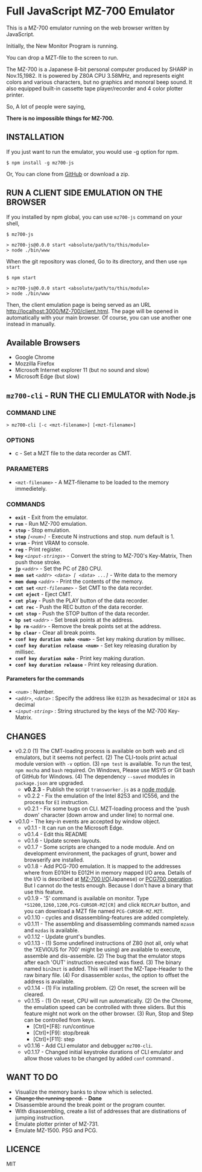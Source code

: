 Full JavaScript MZ-700 Emulator
===============================

This is a MZ-700 emulator running on the web browser written by JavaScript.

Initially, the New Monitor Program is running.

You can drop a MZT-file to the screen to run.

The MZ-700 is a Japanese 8-bit personal computer produced by SHARP in Nov.15,1982.
It is powered by Z80A CPU 3.58MHz, and represents eight colors and various characters,
but no graphics and monoral beep sound.
It also equipped built-in cassette tape player/recorder and 4 color plotter printer.  

So, A lot of people were saying,

__There is no impossible things for MZ-700.__


INSTALLATION
------------

If you just want to run the emulator, you would use -g option for npm.

```
$ npm install -g mz700-js
```

Or, You can clone from [GitHub](https://github.com/takamin/mz700-js) or download a zip.

RUN A CLIENT SIDE EMULATION ON THE BROWSER
------------------------------------------

If you installed by npm global, you can use `mz700-js` command on your shell,

```
$ mz700-js

> mz700-js@0.0.0 start <absolute/path/to/this/module>
> node ./bin/www
```

When the git repository was cloned, Go to its directory, and then use `npm start`

```
$ npm start

> mz700-js@0.0.0 start <absolute/path/to/this/module>
> node ./bin/www
```

Then, the client emulation page is being served as an URL
[http://localhost:3000/MZ-700/client.html](http://localhost:3000/MZ-700/client.html).
The page will be opened in automatically with your main browser.
Of course, you can use another one instead in manually.

Available Browsers
------------------

* Google Chrome
* Mozzilla Firefox
* Microsoft Internet explorer 11 (but no sound and slow)
* Microsoft Edge (but slow)




`mz700-cli` - RUN THE CLI EMULATOR with Node.js
-----------------------------------------------

### COMMAND LINE

```
> mz700-cli [-c <mzt-filename>] [<mzt-filename>]
```

### OPTIONS

* c - Set a MZT file to the data recorder as CMT.

### PARAMETERS

* `<mzt-filename>` - A MZT-filename to be loaded to the memory immedietely.

### COMMANDS

* __`exit`__ - Exit from the emulator.
* __`run`__ - Run MZ-700 emulation.
* __`stop`__ - Stop emulation.
* __`step`__ _`[<num>]`_ - Execute N instructions and stop. num default is 1.
* __`vram`__ - Print VRAM to console.
* __`reg`__ - Print register.
* __`key`__ _`<input-strings>`_ - Convert the string to MZ-700's Key-Matrix, Then push those stroke.
* __`jp`__ _`<addr>`_ - Set the PC of Z80 CPU.
* __`mem set`__ _`<addr> <data> [ <data> ...]`_ - Write data to the memory
* __`mem dump`__ _`<addr>`_ - Print the contents of the memory.
* __`cmt set`__ _`<mzt-filename>`_ - Set CMT to the data recorder.
* __`cmt eject`__ - Eject CMT.
* __`cmt play`__ - Push the PLAY button of the data recorder.
* __`cmt rec`__ - Push the REC button of the data recorder.
* __`cmt stop`__ - Push the STOP button of the data recorder.
* __`bp set`__ _`<addr>`_ - Set break points at the address.
* __`bp rm`__ _`<addr>`_ - Remove the break points set at the address.
* __`bp clear`__ - Clear all break points.
* __`conf key duration make <num>`__ - Set key making duration by millisec.
* __`conf key duration release <num>`__ - Set key releasing duration by millisec.
* __`conf key duration make`__ - Print key making duration.
* __`conf key duration release`__ - Print key releasing duration.

#### Parameters for the commands

* _`<num>`_ : Number.
* _`<addr>`_, _`<data>`_ : Specify the address like `0123h` as hexadecimal or `1024` as decimal
* _`<input-string>`_ : String structured by the keys of the MZ-700 Key-Matrix.

CHANGES
-------

* v0.2.0 (1) The CMT-loading process is available on both web and cli emulators,
but it seems not perfect. (2) The CLI-tools print actual module version with `-v` option.
(3) `npm test` is available.  To run the test, `npm mocha` and `bash` required. On Windows,
Please use MSYS or Git bash of GitHub for Windows. (4) The dependency `--saved` modules in
`package.json` are upgraded.
    * __v0.2.3__ - Publish the script `transworker.js` as a [node module](https://www.npmjs.com/package/transworker).
    * v0.2.2 - Fix the emulation of the Intel 8253 and IC556, and the process for `EI` instruction.
    * v0.2.1 - Fix some bugs on CLI. MZT-loading process and the 'push down' character
    (down arrow and under line) to normal one.
* v0.1.0 - The key-in events are accepted by window object.
    * v0.1.1 - It can run on the Microsoft Edge.
    * v0.1.4 - Edit this README
    * v0.1.6 - Update screen layouts.
    * v0.1.7 - Some scripts are changed to a node module.
    And on development environment, the packages of grunt, bower and browserify
    are installed.
    * v0.1.8 - Add PCG-700 emulation.
    It is mapped to the addresses where from E010H to E012H in memory mapped I/O area.
    Details of the I/O is described at
    [MZ-700 I/O](http://www.maroon.dti.ne.jp/youkan/mz700/mziomap.html)(Japanese)
    or [PCG700 operation](http://www.sharpmz.org/mz-700/pcg700_03.htm).
    But I cannot do the tests enough.
    Because I don't have a binary that use this feature.
    * v0.1.9 - 'S' command is available on monitor.
    Type `*S1200,1260,1200,PCG-CURSOR-MZ[CR]` and click `RECPLAY` button, and
    you can download a MZT file named `PCG-CURSOR-MZ.MZT`.
    * v0.1.10 - cycles and disassembling-features are added completely.
    * v0.1.11 - The assembling and disassembling commands named
    `mzasm` and `mzdas` is available.
    * v0.1.12 - Update grunt's bundles.
    * v0.1.13 -
    (1) Some undefined instructions of Z80 (not all, only what the 'XEVIOUS for 700'
    might be using) are available to execute, assemble and dis-assemble.
    (2) The bug that the emulator stops after each 'OUT' instruction executed was fixed.
    (3) The binary named `bin2mzt` is added. This will insert the MZ-Tape-Header to the raw binary file.
    (4) For disassembler `mzdas`, the option to offset the address is available.
    * v0.1.14 - (1) Fix installing problem. (2) On reset, the screen will be cleared.
    * v0.1.15 - (1) On reset, CPU will run automatically.
    (2) On the Chrome, the emulation speed can be controlled with three sliders.
    But this feature might not work on the other browser.
    (3) Run, Stop and Step can be controlled from keys.
        * [Ctrl]+[F8]: run/continue
        * [Ctrl]+[F9]: stop/break
        * [Ctrl]+[F11]: step
    * v0.1.16 - Add CLI emulator and debugger `mz700-cli`.
    * v0.1.17 - Changed initial keystroke durations of CLI emulator and allow those values to be changed by added `conf` command .

WANT TO DO
----------

* Visualize the memory banks to show which is selected.
* <s>Change the running speed.</s> - __Done__
* Disassemble around the break point or the program counter.
* With disassembling, create a list of addresses that are distinations of jumping instruction.
* Emulate plotter printer of MZ-731.
* Emulate MZ-1500. PSG and PCG.

LICENCE
-------

MIT
